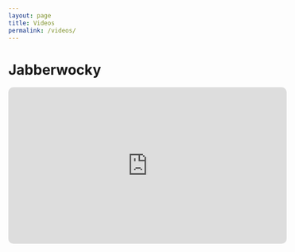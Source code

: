 ```yaml
---
layout: page
title: Videos
permalink: /videos/
---
```

# Jabberwocky
<div align="center">
    <iframe style="width:560px;height:315px;border-radius:10px;border-style:none;"
        src="https://www.youtube.com/embed/ZoOW_KF0Ke0">
    </iframe>
</div>
